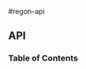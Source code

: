 \#regon-api

## API

<!-- Generated by documentation.js. Update this documentation by updating the source code. -->

### Table of Contents

